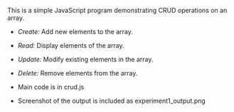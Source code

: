 

This is a simple JavaScript program demonstrating CRUD operations on an array.

- *Create:* Add new elements to the array.
- *Read:* Display elements of the array.
- *Update:* Modify existing elements in the array.
- *Delete:* Remove elements from the array.

- Main code is in crud.js
- Screenshot of the output is included as experiment1_output.png
